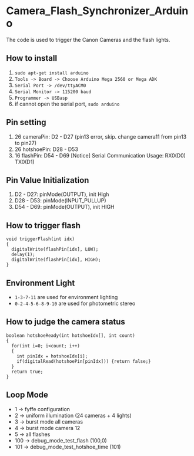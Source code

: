 # Camera_Flash_Synchronizer_Arduino
The code is used to trigger the Canon Cameras and the flash lights.

## How to install
1. `sudo apt-get install arduino`
2. `Tools -> Board -> Choose Arduino Mega 2560 or Mega ADK`
3. `Serial Port -> /dev/ttyACM0`
4. `Serial Monitor -> 115200 baud`
5. `Programmer -> USBasp`
6. if cannot open the serial port, `sudo arduino` 


## Pin setting
1. 26 cameraPin:  D2  - D27      (pin13 error, skip. change camera11 from pin13 to pin27)
2. 26 hotshoePin: D28 - D53
3. 16 flashPin:   D54 - D69
[Notice] Serial Communication Usage: RX0(D0) TX0(D1)


## Pin Value Initialization
1. D2  - D27: pinMode(OUTPUT), init High
2. D28 - D53: pinMode(INPUT_PULLUP)
3. D54 - D69: pinMode(OUTPUT), init HIGH

## How to trigger flash
```
void triggerFlash(int idx)
{
  digitalWrite(flashPin[idx], LOW);
  delay(1);
  digitalWrite(flashPin[idx], HIGH);
}
```

## Environment Light
* `1-3-7-11` are used for environment lighting
* `0-2-4-5-6-8-9-10` are used for photometric stereo

## How to judge the camera status
```
boolean hotshoeReady(int hotshoeIdx[], int count)
{
  for(int i=0; i<count; i++)
  {
    int pinIdx = hotshoeIdx[i];
    if(digitalRead(hotshoePin[pinIdx])) {return false;}
  }
  return true;
}
```

## Loop Mode
+ 1 -> fyffe configuration
+ 2 -> uniform illumination (24 cameras + 4 lights)
+ 3 -> burst mode all cameras
+ 4 -> burst mode camera 12
+ 5 -> all flashes
+ 100 -> debug_mode_test_flash             (100,0)
+ 101 -> debug_mode_test_hotshoe_time      (101)







